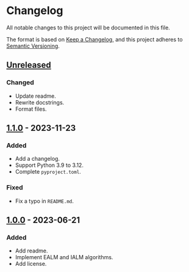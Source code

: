 # Changelog

All notable changes to this project will be documented in this file.

The format is based on [Keep a Changelog](https://keepachangelog.com/en/1.1.0/),
and this project adheres to [Semantic Versioning](https://semver.org/spec/v2.0.0.html).

## [Unreleased]

### Changed

- Update readme.
- Rewrite docstrings.
- Format files.

## [1.1.0] - 2023-11-23

### Added

- Add a changelog.
- Support Python 3.9 to 3.12.
- Complete `pyproject.toml`.

### Fixed

- Fix a typo in `README.md`.

## [1.0.0] - 2023-06-21

### Added

- Add readme.
- Implement EALM and IALM algorithms.
- Add license.

[unreleased]: https://github.com/2020leon/rpca/compare/v1.1.0...HEAD
[1.1.0]: https://github.com/2020leon/rpca/compare/v1.0.0...v1.1.0
[1.0.0]: https://github.com/2020leon/rpca/releases/tag/v1.0.0
